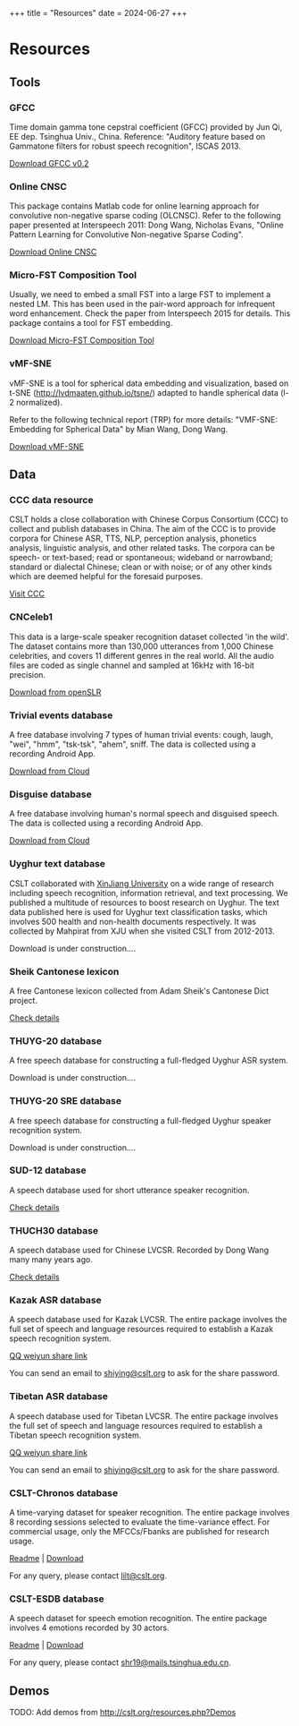 +++
title = "Resources"
date = 2024-06-27
+++

# Resources

## Tools

### GFCC

Time domain gamma tone cepstral coefficient (GFCC) provided by Jun Qi, EE dep. Tsinghua Univ., China. Reference: "Auditory feature based on Gammatone filters for robust speech recognition", ISCAS 2013.

[Download GFCC v0.2](http://wangd.cslt.org/public/tools/zip/gfcc.v0.2.tgz)

### Online CNSC

This package contains Matlab code for online learning approach for convolutive non-negative sparse coding (OLCNSC). Refer to the following paper presented at Interspeech 2011: Dong Wang, Nicholas Evans, "Online Pattern Learning for Convolutive Non-negative Sparse Coding".

[Download Online CNSC](http://wangd.cslt.org/public/tools/zip/olcnsc.tar.gz)

### Micro-FST Composition Tool

Usually, we need to embed a small FST into a large FST to implement a nested LM. This has been used in the pair-word approach for infrequent word enhancement. Check the paper from Interspeech 2015 for details. This package contains a tool for FST embedding.

[Download Micro-FST Composition Tool](http://pubtools.cslt.org/fstemb/tag-based_lm.tar.gz)

### vMF-SNE

vMF-SNE is a tool for spherical data embedding and visualization, based on t-SNE (http://lvdmaaten.github.io/tsne/) adapted to handle spherical data (l-2 normalized).

Refer to the following technical report (TRP) for more details: "VMF-SNE: Embedding for Spherical Data" by Mian Wang, Dong Wang.

[Download vMF-SNE](http://pubtools.cslt.org/vmfsne/zip/vmfsne.tgz)

## Data

### CCC data resource

CSLT holds a close collaboration with Chinese Corpus Consortium (CCC) to collect and publish databases in China. The aim of the CCC is to provide corpora for Chinese ASR, TTS, NLP, perception analysis, phonetics analysis, linguistic analysis, and other related tasks. The corpora can be speech- or text-based; read or spontaneous; wideband or narrowband; standard or dialectal Chinese; clean or with noise; or of any other kinds which are deemed helpful for the foresaid purposes.

[Visit CCC](http://www.cccforum.org)

### CNCeleb1

This data is a large-scale speaker recognition dataset collected 'in the wild'. The dataset contains more than 130,000 utterances from 1,000 Chinese celebrities, and covers 11 different genres in the real world. All the audio files are coded as single channel and sampled at 16kHz with 16-bit precision.

[Download from openSLR](http://www.openslr.org/82/)

### Trivial events database

A free database involving 7 types of human trivial events: cough, laugh, "wei", "hmm", "tsk-tsk", "ahem", sniff. The data is collected using a recording Android App.

[Download from Cloud](https://share.weiyun.com/389a55251c59fc4f9740d5c28be380f7)

### Disguise database

A free database involving human's normal speech and disguised speech. The data is collected using a recording Android App.

[Download from Cloud](https://share.weiyun.com/a7355eb4321dafd2887460daa915191d)

### Uyghur text database

CSLT collaborated with [XinJiang University](http://www.xju.edu.cn/) on a wide range of research including speech recognition, information retrieval, and text processing. We published a multitude of resources to boost research on Uyghur. The text data published here is used for Uyghur text classification tasks, which involves 500 health and non-health documents respectively. It was collected by Mahpirat from XJU when she visited CSLT from 2012-2013.

Download is under construction....

### Sheik Cantonese lexicon

A free Cantonese lexicon collected from Adam Sheik's Cantonese Dict project.

[Check details](http://data.cslt.org/cantonese/sheik/index.html)

### THUYG-20 database

A free speech database for constructing a full-fledged Uyghur ASR system.

Download is under construction....

### THUYG-20 SRE database

A free speech database for constructing a full-fledged Uyghur speaker recognition system.

Download is under construction....

### SUD-12 database

A speech database used for short utterance speaker recognition.

[Check details](http://data.cslt.org/susr/SUB12/index.html)

### THUCH30 database

A speech database used for Chinese LVCSR. Recorded by Dong Wang many many years ago.

[Check details](http://data.cslt.org/thchs30/README.html)

### Kazak ASR database

A speech database used for Kazak LVCSR. The entire package involves the full set of speech and language resources required to establish a Kazak speech recognition system.

[QQ weiyun share link](https://share.weiyun.com/4cf4ec64e4e59f8280de8c7baecaad27)

You can send an email to shiying@cslt.org to ask for the share password.

### Tibetan ASR database

A speech database used for Tibetan LVCSR. The entire package involves the full set of speech and language resources required to establish a Tibetan speech recognition system.

[QQ weiyun share link](https://share.weiyun.com/da691bff0f7c641646ae9fb1154ffdce)

You can send an email to shiying@cslt.org to ask for the share password.

### CSLT-Chronos database

A time-varying dataset for speaker recognition. The entire package involves 8 recording sessions selected to evaluate the time-variance effect. For commercial usage, only the MFCCs/Fbanks are published for research usage.

[Readme](http://166.111.134.19:7777/data/chronos/README.md) | [Download](http://166.111.134.19:7777/data/chronos/CSLT-Chronos.tar.gz)

For any query, please contact lilt@cslt.org.

### CSLT-ESDB database

A speech dataset for speech emotion recognition. The entire package involves 4 emotions recorded by 30 actors.

[Readme](http://166.111.134.19:7777/data/cslt-esdb/README.md) | [Download](http://166.111.134.19:7777/data/cslt-esdb/CSLT-ESDB.tar.gz)

For any query, please contact shr19@mails.tsinghua.edu.cn.

## Demos

TODO: Add demos from http://cslt.org/resources.php?Demos
